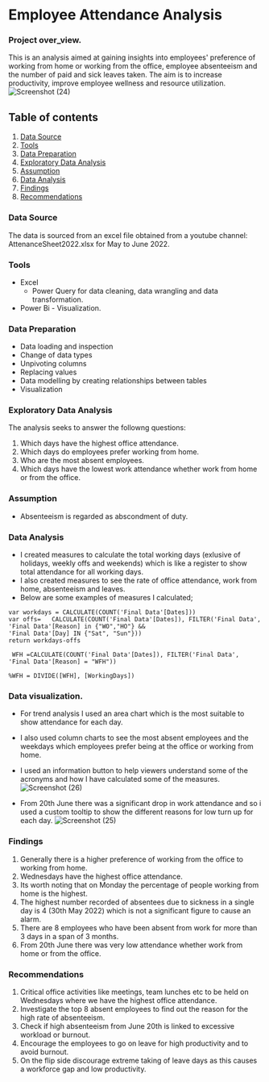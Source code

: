 # Employee Attendance Analysis
### Project over_view.
This is an analysis aimed at gaining insights into employees' preference of working from home or working from the office, employee absenteeism and the number of paid and sick leaves taken. The aim is to increase productivity, improve employee wellness and resource utilization. 
![Screenshot (24)](https://github.com/user-attachments/assets/a2d18c75-efa2-444c-98dd-5c75731dd8b5)


## Table of contents
1. [Data Source](#data-source)
2. [Tools](#tools)
3. [Data Preparation](#data-preparation)
4. [Exploratory Data Analysis](#exploratory-data-analysis)
5. [Assumption](#assumption)
6. [Data Analysis](#data-analysis)
7. [Findings](#findings)
8. [Recommendations](#recommendations)

### Data Source
The data is sourced from an excel file obtained from a youtube channel: AttenanceSheet2022.xlsx for May to June 2022.

### Tools
- Excel
   - Power Query for data cleaning, data wrangling and data transformation.
- Power Bi - Visualization.

### Data Preparation
- Data loading and inspection
- Change of data types
- Unpivoting columns
- Replacing values
- Data modelling by creating relationships between tables
- Visualization


### Exploratory Data Analysis
The analysis seeks to answer the followng questions:
1. Which days have the highest office attendance.
2. Which days do employees prefer working from home.
3. Who are the most absent employees.
4. Which days have the lowest work attendance whether work from home or from the office.

### Assumption
- Absenteeism is regarded as abscondment of duty.

### Data Analysis
- I created measures to calculate the total working days (exlusive of holidays, weekly offs and weekends) which is like a register to show total attendance for all working days. 
- I also created measures to see the rate of office attendance, work from home, absenteeism and leaves.
- Below are some examples of measures I calculated;
  
```WorkingDays = 
var workdays = CALCULATE(COUNT('Final Data'[Dates]))
var offs=   CALCULATE(COUNT('Final Data'[Dates]), FILTER('Final Data', 'Final Data'[Reason] in {"WO","HO"} &&
'Final Data'[Day] IN {"Sat", "Sun"}))
return workdays-offs
 ```
```
 WFH =CALCULATE(COUNT('Final Data'[Dates]), FILTER('Final Data', 'Final Data'[Reason] = "WFH"))
```

`%WFH = DIVIDE([WFH], [WorkingDays])`

### Data visualization.
- For trend analysis I used an area chart which is the most suitable to show attendance for each day.
- I also used column charts to see the most absent employees and the weekdays which employees prefer being at the office or working from home.
- I used an information button to help viewers understand some of the acronyms and how I have calculated some of the measures.
  ![Screenshot (26)](https://github.com/user-attachments/assets/31a4050a-8db5-4efd-a04d-df9fb8f4b0f5)

- From 20th June there was a significant drop in work attendance and so i used a custom tooltip to show the different reasons for low turn up for each day.
![Screenshot (25)](https://github.com/user-attachments/assets/b5b58c38-ec3b-471e-8bd4-1aa28d657cb0)

### Findings
1. Generally there is a higher preference of working from the office to working from home.
2. Wednesdays have the highest office attendance.
3. Its worth noting that on Monday the percentage of people working from home is the highest.
4. The highest number recorded of absentees due to sickness in a single day is 4 (30th May 2022) which is not a significant figure to cause an alarm.
5. There are 8 employees who have been absent from work for more than 3 days in a span of 3 months.
6. From 20th June there was very low attendance whether work from home or from the office.

### Recommendations
1. Critical office activities like meetings, team lunches etc to be held on Wednesdays where we have the highest office attendance.
2. Investigate the top 8 absent employees to find out the reason for the high rate of absenteeism.
3. Check if high absenteeism from June 20th is linked to excessive workload or burnout.
4. Encourage the employees to go on leave for high productivity and to avoid burnout. 
5. On the flip side discourage extreme taking of leave days as this causes a workforce gap and low productivity.

